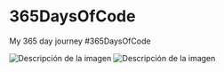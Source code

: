 # 365DaysOfCode
My 365 day journey #365DaysOfCode
 
![Descripción de la imagen](https://picsum.photos/800/600)
<image src="https://picsum.photos/800/600" alt="Descripción de la imagen">

